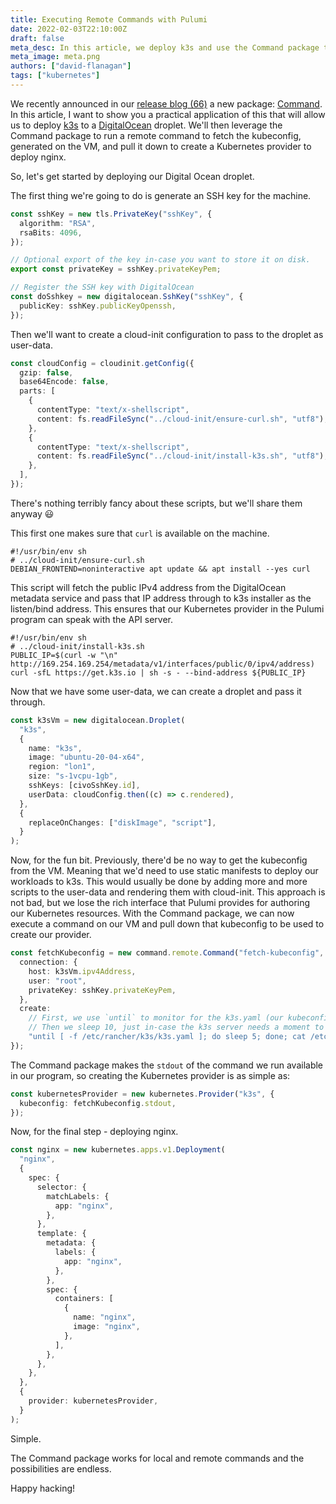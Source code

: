 ```yaml
---
title: Executing Remote Commands with Pulumi
date: 2022-02-03T22:10:00Z
draft: false
meta_desc: In this article, we deploy k3s and use the Command package to retrieve our kubeconfig from the virtual-machine and create a Kubernetes provider
meta_image: meta.png
authors: ["david-flanagan"]
tags: ["kubernetes"]
---
```


We recently announced in our [release blog (66)](https://www.pulumi.com/blog/pulumi-release-notes-66/) a new package: [Command](/registry/packages/command/). In this article, I want to show you a practical application of this that will allow us to deploy [k3s](https://k3s.io) to a [DigitalOcean](https://digitalocean.com/products/kubernetes/) droplet. We'll then leverage the Command package to run a remote command to fetch the kubeconfig, generated on the VM, and pull it down to create a Kubernetes provider to deploy nginx.

So, let's get started by deploying our Digital Ocean droplet.

The first thing we're going to do is generate an SSH key for the machine.

```ts
const sshKey = new tls.PrivateKey("sshKey", {
  algorithm: "RSA",
  rsaBits: 4096,
});

// Optional export of the key in-case you want to store it on disk.
export const privateKey = sshKey.privateKeyPem;

// Register the SSH key with DigitalOcean
const doSshkey = new digitalocean.SshKey("sshKey", {
  publicKey: sshKey.publicKeyOpenssh,
});
```

Then we'll want to create a cloud-init configuration to pass to the droplet as user-data.

```ts
const cloudConfig = cloudinit.getConfig({
  gzip: false,
  base64Encode: false,
  parts: [
    {
      contentType: "text/x-shellscript",
      content: fs.readFileSync("../cloud-init/ensure-curl.sh", "utf8"),
    },
    {
      contentType: "text/x-shellscript",
      content: fs.readFileSync("../cloud-init/install-k3s.sh", "utf8"),
    },
  ],
});
```

There's nothing terribly fancy about these scripts, but we'll share them anyway 😃

This first one makes sure that `curl` is available on the machine.

```shell
#!/usr/bin/env sh
# ../cloud-init/ensure-curl.sh
DEBIAN_FRONTEND=noninteractive apt update && apt install --yes curl
```

This script will fetch the public IPv4 address from the DigitalOcean metadata service and pass that IP address through to k3s installer as the listen/bind address. This ensures that our Kubernetes provider in the Pulumi program can speak with the API server.

```shell
#!/usr/bin/env sh
# ../cloud-init/install-k3s.sh
PUBLIC_IP=$(curl -w "\n" http://169.254.169.254/metadata/v1/interfaces/public/0/ipv4/address)
curl -sfL https://get.k3s.io | sh -s - --bind-address ${PUBLIC_IP}
```

Now that we have some user-data, we can create a droplet and pass it through.

```ts
const k3sVm = new digitalocean.Droplet(
  "k3s",
  {
    name: "k3s",
    image: "ubuntu-20-04-x64",
    region: "lon1",
    size: "s-1vcpu-1gb",
    sshKeys: [civoSshKey.id],
    userData: cloudConfig.then((c) => c.rendered),
  },
  {
    replaceOnChanges: ["diskImage", "script"],
  }
);
```

Now, for the fun bit. Previously, there'd be no way to get the kubeconfig from the VM. Meaning that we'd need to use static manifests to deploy our workloads to k3s. This would usually be done by adding more and more scripts to the user-data and rendering them with cloud-init. This approach is not bad, but we lose the rich interface that Pulumi provides for authoring our Kubernetes resources. With the Command package, we can now execute a command on our VM and pull down that kubeconfig to be used to create our provider.

```ts
const fetchKubeconfig = new command.remote.Command("fetch-kubeconfig", {
  connection: {
    host: k3sVm.ipv4Address,
    user: "root",
    privateKey: sshKey.privateKeyPem,
  },
  create:
    // First, we use `until` to monitor for the k3s.yaml (our kubeconfig) being created.
    // Then we sleep 10, just in-case the k3s server needs a moment to become healthy. Sorry?
    "until [ -f /etc/rancher/k3s/k3s.yaml ]; do sleep 5; done; cat /etc/rancher/k3s/k3s.yaml; sleep 10;",
});
```

The Command package makes the `stdout` of the command we run available in our program, so creating the Kubernetes provider is as simple as:

```ts
const kubernetesProvider = new kubernetes.Provider("k3s", {
  kubeconfig: fetchKubeconfig.stdout,
});
```

Now, for the final step - deploying nginx.

```ts
const nginx = new kubernetes.apps.v1.Deployment(
  "nginx",
  {
    spec: {
      selector: {
        matchLabels: {
          app: "nginx",
        },
      },
      template: {
        metadata: {
          labels: {
            app: "nginx",
          },
        },
        spec: {
          containers: [
            {
              name: "nginx",
              image: "nginx",
            },
          ],
        },
      },
    },
  },
  {
    provider: kubernetesProvider,
  }
);
```

Simple.

The Command package works for local and remote commands and the possibilities are endless.

Happy hacking!
